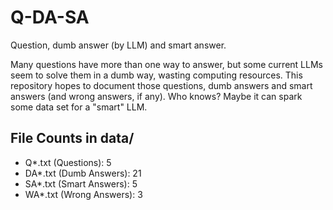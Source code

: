 # Q-DA-SA
Question, dumb answer (by LLM) and smart answer.

Many questions have more than one way to answer, but some current LLMs seem to solve them in a dumb way, wasting computing resources. This repository hopes to document those questions, dumb answers and smart answers (and wrong answers, if any). Who knows? Maybe it can spark some data set for a "smart" LLM.

<!-- FILE_COUNTS_START -->
## File Counts in data/
- Q*.txt (Questions): 5
- DA*.txt (Dumb Answers): 21
- SA*.txt (Smart Answers): 5
- WA*.txt (Wrong Answers): 3
<!-- FILE_COUNTS_END -->
